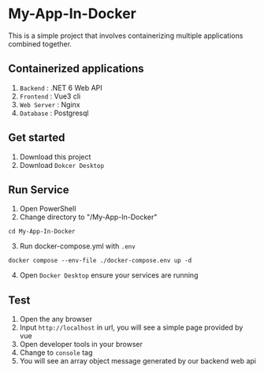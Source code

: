 # My-App-In-Docker
This is a simple project that involves containerizing multiple applications combined together.

## Containerized applications
1. `Backend` :  .NET 6 Web API 
2. `Frontend` : Vue3 cli
3. `Web Server` : Nginx 
4. `Database` : Postgresql

## Get started
1. Download this project
2. Download `Dokcer Desktop`

## Run Service
1. Open PowerShell
2. Change directory to "/My-App-In-Docker"

``` 
cd My-App-In-Docker
```

3. Run docker-compose.yml with `.env`

```
docker compose --env-file ./docker-compose.env up -d 
```

4. Open `Docker Desktop` ensure your services are running

## Test
1. Open the any browser
2. Input `http://localhost` in url, you will see a simple page provided by vue
3. Open developer tools in your browser
4. Change to `console` tag 
5. You will see an array object message generated by our backend web api
